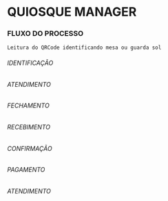 # QUIOSQUE MANAGER



### FLUXO DO PROCESSO

    Leitura do QRCode identificando mesa ou guarda sol
    


###### IDENTIFICAÇÃO

###### ATENDIMENTO

###### FECHAMENTO

###### RECEBIMENTO

###### CONFIRMAÇÃO

###### PAGAMENTO

###### ATENDIMENTO

